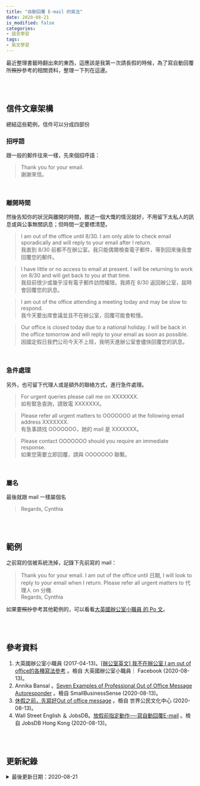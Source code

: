 ```yaml
---
title: "自動回覆 E-mail 的寫法"
date: 2020-08-21
is_modified: false
categories:
- 語言學習
tags:
- 英文學習
--- 
```

 
最近整理書籤時翻出來的東西，這應該是我第一次請長假的時候，為了寫自動回覆所~~照抄~~參考的相關資料，整理一下列在這邊。

<!--more-->
<br><br>

## 信件文章架構

總結這些範例，信件可以分成四部份

### 招呼語

跟一般的郵件往來一樣，先來個招呼語：

> Thank you for your email. <br>
> 謝謝來信。
<br>

### 離開時間

然後告知你的<span class='highlighting'>狀況</span>與<span class='highlighting'>離開的時間</span>，敘述一個大慨的情況就好，不用留下太私人的訊息或與公事無關訊息；但時間一定要標清楚。
 
> I am out of the office until 8/30. I am only able to check email sporadically and will reply to your email after I return. <br> 
> 我直到 8/30 前都不在辦公室。我只能偶爾檢查電子郵件，等到回來後我會回覆您的郵件。
    
> I have little or no access to email at present. I will be returning to work on 8/30 and will get back to you at that time.<br>
> 我目前很少或幾乎沒有電子郵件訪問權限。我將在 8/30 返回辦公室，屆時會回覆您的訊息。
    
> I am out of the office attending a meeting today and may be slow to respond. <br>
> 我今天要出席會議並且不在辦公室，回覆可能會較慢。
  
> Our office is closed today due to a national holiday. I will be back in the office tomorrow and will reply to your email as soon as possible.　<br>
> 因國定假日我們公司今天不上班，我明天進辦公室會儘快回覆您的訊息。

<br>

### 急件處理

另外，也可留下代理人或是額外的聯絡方式，進行急件處理。

> For urgent queries please call me on XXXXXXX. <br>
> 如有緊急查詢，請致電 XXXXXXX。


> Please refer all urgent matters to OOOOOOO at the following email address XXXXXXX. <br>
> 有急事請找 OOOOOOO，她的 mail 是 XXXXXXX。

> Please contact OOOOOOO should you require an immediate response. <br>
> 如果您需要立即回覆，請與 OOOOOOO 聯繫。

<br>

### 屬名

最後就跟 mail 一樣屬個名
> Regards, Cynthia

<br><br>

## 範例

之前寫的信被系統洗掉，記錄下先前寫的 mail：
> Thank you for your email. I am out of the office until 日期,  I will look to reply to your email when I return. Please refer all urgent matters to 代理人 on 分機. <br>
> Regards, Cynthia
 
如果要~~照抄~~參考其他範例的，可以看看[大英國辦公室小職員 的 Po 文](https://www.facebook.com/ukcareerideas/posts/1235998673179509:0)。
 
<br><br> 


## 參考資料 
1. 大英國辦公室小職員 (2017-04-13)。[[辦公室英文] 我不在辦公室 I am out of office的各種寫法參考](https://www.facebook.com/ukcareerideas/posts/1235998673179509:0) 。檢自 大英國辦公室小職員｜ Facebook (2020-08-13)。
2. Annika Bansal 。[Seven Examples of Professional Out of Office Message Autoresponder](http://small-bizsense.com/professional-out-of-office-autoresponder-email-messages/) 。檢自 SmallBusinessSense (2020-08-13)。
3. [休假之前，先寫好Out of office message](https://www.core-corner.com/Web/Main.php?stat=a_2w3WP6d) 。檢自 世界公民文化中心 (2020-08-13)。
4. Wall Street English ＆ JobsDB。[放假前指定動作──寫自動回覆E-mail](https://hk.jobsdb.com/en-hk/articles/%E6%94%BE%E5%81%87%E5%89%8D%E6%8C%87%E5%AE%9A%E5%8B%95%E4%BD%9C-%E5%AF%AB%E8%87%AA%E5%8B%95%E5%9B%9E%E8%A6%86emai/) 。檢自 JobsDB Hong Kong (2020-08-13)。

<br><br> 

## 更新紀錄
<details>
  <summary>最後更新日期：2020-08-21</summary>
  <ul class="timestamp">
    　<li>2020-08-21 發布</li>
    　<li>2020-08-13 完稿</li>
    　<li>2020-08-13 起稿</li>
  </ul>
</details>